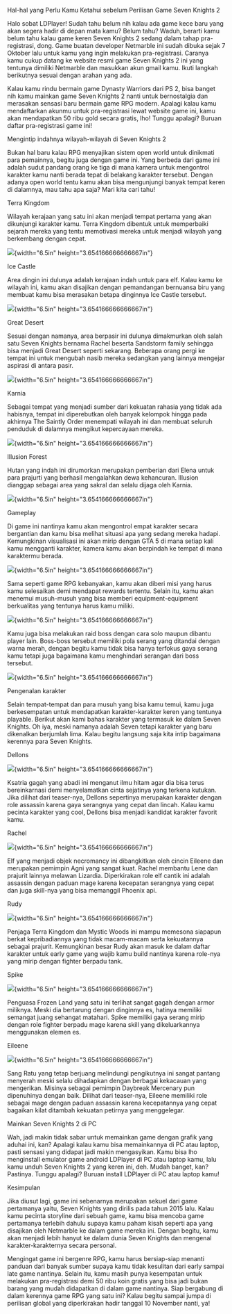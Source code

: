 Hal-hal yang Perlu Kamu Ketahui sebelum Perilisan Game Seven Knights 2

Halo sobat LDPlayer! Sudah tahu belum nih kalau ada game kece baru yang
akan segera hadir di depan mata kamu? Belum tahu? Waduh, berarti kamu
belum tahu kalau game keren Seven Knights 2 sedang dalam tahap
pra-registrasi, dong. Game buatan developer Netmarble ini sudah dibuka
sejak 7 Oktober lalu untuk kamu yang ingin melakukan pra-registrasi.
Caranya kamu cukup datang ke website resmi game Seven Knights 2 ini yang
tentunya dimiliki Netmarble dan masukkan akun gmail kamu. Ikuti langkah
berikutnya sesuai dengan arahan yang ada.

Kalau kamu rindu bermain game Dynasty Warriors dari PS 2, bisa banget
nih kamu mainkan game Seven Knights 2 nanti untuk bernostalgia dan
merasakan sensasi baru bermain game RPG modern. Apalagi kalau kamu
mendaftarkan akunmu untuk pra-registrasi lewat website game ini, kamu
akan mendapatkan 50 ribu gold secara gratis, lho! Tunggu apalagi? Buruan
daftar pra-registrasi game ini!

Mengintip indahnya wilayah-wilayah di Seven Knights 2

Bukan hal baru kalau RPG menyajikan sistem open world untuk dinikmati
para pemainnya, begitu juga dengan game ini. Yang berbeda dari game ini
adalah sudut pandang orang ke tiga di mana kamera untuk mengontrol
karakter kamu nanti berada tepat di belakang karakter tersebut. Dengan
adanya open world tentu kamu akan bisa mengunjungi banyak tempat keren
di dalamnya, mau tahu apa saja? Mari kita cari tahu!

Terra Kingdom

Wilayah kerajaan yang satu ini akan menjadi tempat pertama yang akan
dikunjungi karakter kamu. Terra Kingdom dibentuk untuk memperbaiki
sejarah mereka yang tentu memotivasi mereka untuk menjadi wilayah yang
berkembang dengan cepat.

![](./images/Seven-Knights-2/media/image1.png){width="6.5in"
height="3.654166666666667in"}

Ice Castle

Area dingin ini dulunya adalah kerajaan indah untuk para elf. Kalau kamu
ke wilayah ini, kamu akan disajikan dengan pemandangan bernuansa biru
yang membuat kamu bisa merasakan betapa dinginnya Ice Castle tersebut.

![](./images/Seven-Knights-2/media/image2.png){width="6.5in"
height="3.654166666666667in"}

Great Desert

Sesuai dengan namanya, area berpasir ini dulunya dimakmurkan oleh salah
satu Seven Knights bernama Rachel beserta Sandstorm family sehingga bisa
menjadi Great Desert seperti sekarang. Beberapa orang pergi ke tempat
ini untuk mengubah nasib mereka sedangkan yang lainnya mengejar aspirasi
di antara pasir.

![](./images/Seven-Knights-2/media/image3.png){width="6.5in"
height="3.654166666666667in"}

Karnia

Sebagai tempat yang menjadi sumber dari kekuatan rahasia yang tidak ada
habisnya, tempat ini diperebutkan oleh banyak kelompok hingga pada
akhirnya The Saintly Order menempati wilayah ini dan membuat seluruh
penduduk di dalamnya mengikut kepercayaan mereka.

![](./images/Seven-Knights-2/media/image4.png){width="6.5in"
height="3.654166666666667in"}

Illusion Forest

Hutan yang indah ini dirumorkan merupakan pemberian dari Elena untuk
para prajurti yang berhasil mengalahkan dewa kehancuran. Illusion
dianggap sebagai area yang sakral dan selalu dijaga oleh Karnia.

![](./images/Seven-Knights-2/media/image5.png){width="6.5in"
height="3.654166666666667in"}

Gameplay

Di game ini nantinya kamu akan mengontrol empat karakter secara
bergantian dan kamu bisa melihat situasi apa yang sedang mereka hadapi.
Kemungkinan visualisasi ini akan mirip dengan GTA 5 di mana setiap kali
kamu mengganti karakter, kamera kamu akan berpindah ke tempat di mana
karaktermu berada.

![](./images/Seven-Knights-2/media/image6.png){width="6.5in"
height="3.654166666666667in"}

Sama seperti game RPG kebanyakan, kamu akan diberi misi yang harus kamu
selesaikan demi mendapat rewards tertentu. Selain itu, kamu akan menemui
musuh-musuh yang bisa memberi equipment-equipment berkualitas yang
tentunya harus kamu miliki.

![](./images/Seven-Knights-2/media/image7.png){width="6.5in"
height="3.654166666666667in"}

Kamu juga bisa melakukan raid boss dengan cara solo maupun dibantu
player lain. Boss-boss tersebut memiliki pola serang yang ditandai
dengan warna merah, dengan begitu kamu tidak bisa hanya terfokus gaya
serang kamu tetapi juga bagaimana kamu menghindari serangan dari boss
tersebut.

![](./images/Seven-Knights-2/media/image8.png){width="6.5in"
height="3.654166666666667in"}

Pengenalan karakter

Selain tempat-tempat dan para musuh yang bisa kamu temui, kamu juga
berkesempatan untuk mendapatkan karakter-karakter keren yang tentunya
playable. Berikut akan kami bahas karakter yang termasuk ke dalam Seven
Knights. Oh iya, meski namanya adalah Seven tetapi karakter yang baru
dikenalkan berjumlah lima. Kalau begitu langsung saja kita intip
bagaimana kerennya para Seven Knights.

Dellons

![](./images/Seven-Knights-2/media/image9.png){width="6.5in"
height="3.654166666666667in"}

Ksatria gagah yang abadi ini menganut ilmu hitam agar dia bisa terus
bereinkarnasi demi menyelamatkan cinta sejatinya yang terkena kutukan.
Jika dilihat dari teaser-nya, Dellons sepertinya merupakan karakter
dengan role assassin karena gaya serangnya yang cepat dan lincah. Kalau
kamu pecinta karakter yang cool, Dellons bisa menjadi kandidat karakter
favorit kamu.

Rachel

![](./images/Seven-Knights-2/media/image10.png){width="6.5in"
height="3.654166666666667in"}

Elf yang menjadi objek necromancy ini dibangkitkan oleh cincin Eileene
dan merupakan pemimpin Agni yang sangat kuat. Rachel membantu Lene dan
prajurit lainnya melawan Lizardia. Diperkirakan role elf cantik ini
adalah assassin dengan paduan mage karena kecepatan serangnya yang cepat
dan juga skill-nya yang bisa memanggil Phoenix api.

Rudy

![](./images/Seven-Knights-2/media/image11.png){width="6.5in"
height="3.654166666666667in"}

Penjaga Terra Kingdom dan Mystic Woods ini mampu memesona siapapun
berkat kepribadiannya yang tidak macam-macam serta kekuatannya sebagai
prajurit. Kemungkinan besar Rudy akan masuk ke dalam daftar karakter
untuk early game yang wajib kamu build nantinya karena role-nya yang
mirip dengan fighter berpadu tank.

Spike

![](./images/Seven-Knights-2/media/image12.png){width="6.5in"
height="3.654166666666667in"}

Penguasa Frozen Land yang satu ini terlihat sangat gagah dengan armor
miliknya. Meski dia bertarung dengan dinginnya es, hatinya memiliki
semangat juang sehangat matahari. Spike memiliki gaya serang mirip
dengan role fighter berpadu mage karena skill yang dikeluarkannya
menggunakan elemen es.

Eileene

![](./images/Seven-Knights-2/media/image13.png){width="6.5in"
height="3.654166666666667in"}

Sang Ratu yang tetap berjuang melindungi pengikutnya ini sangat pantang
menyerah meski selalu dihadapkan dengan berbagai kekacauan yang
mengerikan. Misinya sebagai pemimpin Daybreak Mercenary pun dipenuhinya
dengan baik. Dilihat dari teaser-nya, Eileene memiliki role sebagai mage
dengan paduan assassin karena kecepatannya yang cepat bagaikan kilat
ditambah kekuatan petirnya yang menggelegar.

Mainkan Seven Knights 2 di PC

Wah, jadi makin tidak sabar untuk memainkan game dengan grafik yang
aduhai ini, kan? Apalagi kalau kamu bisa memainkannya di PC atau laptop,
pasti sensasi yang didapat jadi makin mengasyikan. Kamu bisa lho
menginstall emulator game android LDPlayer di PC atau laptop kamu, lalu
kamu unduh Seven Knights 2 yang keren ini, deh. Mudah banget, kan?
Pastinya. Tunggu apalagi? Buruan install LDPlayer di PC atau laptop
kamu!

Kesimpulan

Jika diusut lagi, game ini sebenarnya merupakan sekuel dari game
pertamanya yaitu, Seven Knights yang dirilis pada tahun 2015 lalu. Kalau
kamu pecinta storyline dari sebuah game, kamu bisa mencoba game
pertamanya terlebih dahulu supaya kamu paham kisah seperti apa yang
disajikan oleh Netmarble ke dalam game mereka ini. Dengan begitu, kamu
akan menjadi lebih hanyut ke dalam dunia Seven Knights dan mengenal
karakter-karakternya secara personal.

Mengingat game ini bergenre RPG, kamu harus bersiap-siap menanti panduan
dari banyak sumber supaya kamu tidak kesulitan dari early sampai late
game nantinya. Selain itu, kamu masih punya kesempatan untuk melakukan
pra-registrasi demi 50 ribu koin gratis yang bisa jadi bukan barang yang
mudah didapatkan di dalam game nantinya. Siap bergabung di dalam
kerennya game RPG yang satu ini? Kalau begitu sampai jumpa di perilisan
global yang diperkirakan hadir tanggal 10 November nanti, ya!

